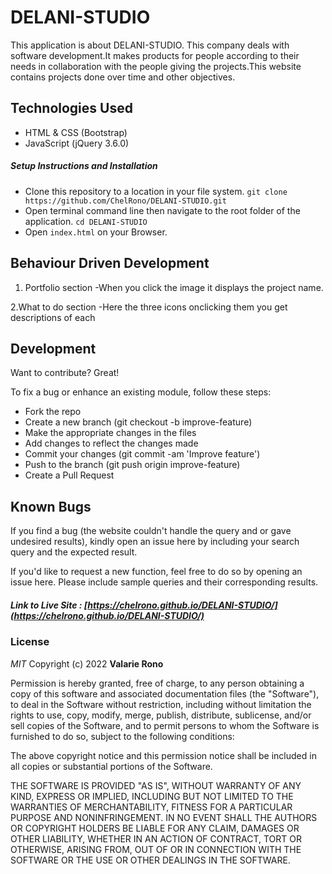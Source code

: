 # DELANI-STUDIO

This application is about DELANI-STUDIO. This company deals with software development.It makes products for people according to their needs in collaboration with the people giving the projects.This website contains projects done over time and other objectives. 

## Technologies Used

- HTML & CSS (Bootstrap)
- JavaScript (jQuery 3.6.0)


##### Setup Instructions and Installation

- Clone this repository to a location in your file system. `git clone https://github.com/ChelRono/DELANI-STUDIO.git`
- Open terminal command line then navigate to the root folder of the application. `cd DELANI-STUDIO`
- Open `index.html` on your Browser.


## Behaviour Driven Development

1. Portfolio section
-When you click the image it displays the project name.

2.What to do section
-Here the three icons onclicking them you get descriptions of each

## Development

Want to contribute? Great!

To fix a bug or enhance an existing module, follow these steps:
- Fork the repo
- Create a new branch (git checkout -b improve-feature)
- Make the appropriate changes in the files
- Add changes to reflect the changes made
- Commit your changes (git commit -am 'Improve feature')
- Push to the branch (git push origin improve-feature)
- Create a Pull Request


## Known Bugs

If you find a bug (the website couldn't handle the query and or gave undesired results), kindly open an issue here by including your search query and the expected result.

If you'd like to request a new function, feel free to do so by opening an issue here. Please include sample queries and their corresponding results.


##### Link to Live Site : [https://chelrono.github.io/DELANI-STUDIO/](https://chelrono.github.io/DELANI-STUDIO/)

### License

*MIT*
Copyright (c) 2022 **Valarie Rono**

Permission is hereby granted, free of charge, to any person obtaining a copy of this software and associated documentation files (the "Software"), to deal in the Software without restriction, including without limitation the rights to use, copy, modify, merge, publish, distribute, sublicense, and/or sell copies of the Software, and to permit persons to whom the Software is furnished to do so, subject to the following conditions:

The above copyright notice and this permission notice shall be included in all copies or substantial portions of the Software.

THE SOFTWARE IS PROVIDED "AS IS", WITHOUT WARRANTY OF ANY KIND, EXPRESS OR IMPLIED, INCLUDING BUT NOT LIMITED TO THE WARRANTIES OF MERCHANTABILITY, FITNESS FOR A PARTICULAR PURPOSE AND NONINFRINGEMENT. IN NO EVENT SHALL THE AUTHORS OR COPYRIGHT HOLDERS BE LIABLE FOR ANY CLAIM, DAMAGES OR OTHER LIABILITY, WHETHER IN AN ACTION OF CONTRACT, TORT OR OTHERWISE, ARISING FROM, OUT OF OR IN CONNECTION WITH THE SOFTWARE OR THE USE OR OTHER DEALINGS IN THE SOFTWARE.